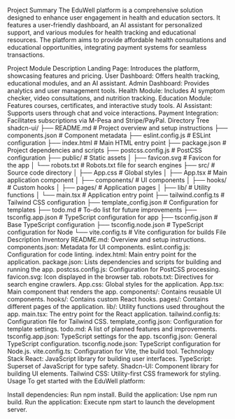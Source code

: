 Project Summary
The EduWell platform is a comprehensive solution designed to enhance user engagement in health and education sectors. It features a user-friendly dashboard, an AI assistant for personalized support, and various modules for health tracking and educational resources. The platform aims to provide affordable health consultations and educational opportunities, integrating payment systems for seamless transactions.

Project Module Description
Landing Page: Introduces the platform, showcasing features and pricing.
User Dashboard: Offers health tracking, educational modules, and an AI assistant.
Admin Dashboard: Provides analytics and user management tools.
Health Module: Includes AI symptom checker, video consultations, and nutrition tracking.
Education Module: Features courses, certificates, and interactive study tools.
AI Assistant: Supports users through chat and voice interactions.
Payment Integration: Facilitates subscriptions via M-Pesa and Stripe/PayPal.
Directory Tree
shadcn-ui/
├── README.md                  # Project overview and setup instructions
├── components.json            # Component metadata
├── eslint.config.js           # ESLint configuration
├── index.html                 # Main HTML entry point
├── package.json               # Project dependencies and scripts
├── postcss.config.js          # PostCSS configuration
├── public/                    # Static assets
│   ├── favicon.svg            # Favicon for the app
│   └── robots.txt             # Robots.txt file for search engines
├── src/                       # Source code directory
│   ├── App.css                # Global styles
│   ├── App.tsx                # Main application component
│   ├── components/            # UI components
│   ├── hooks/                 # Custom hooks
│   ├── pages/                 # Application pages
│   ├── lib/                   # Utility functions
│   └── main.tsx               # Application entry point
├── tailwind.config.ts         # Tailwind CSS configuration
├── template_config.json       # Configuration for templates
├── todo.md                   # To-do list for future improvements
├── tsconfig.app.json          # TypeScript configuration for app
├── tsconfig.json              # Base TypeScript configuration
├── tsconfig.node.json         # TypeScript configuration for Node
└── vite.config.ts             # Vite configuration for builds
File Description Inventory
README.md: Overview and setup instructions.
components.json: Metadata for UI components.
eslint.config.js: Configuration for code linting.
index.html: Main entry point for the application.
package.json: Lists dependencies and scripts for building and running the app.
postcss.config.js: Configuration for PostCSS processing.
favicon.svg: Icon displayed in the browser tab.
robots.txt: Directives for search engine crawlers.
App.css: Global styles for the application.
App.tsx: Main component that renders the app.
components/: Contains reusable UI components.
hooks/: Contains custom React hooks.
pages/: Contains different pages of the application.
lib/: Utility functions used throughout the app.
main.tsx: The entry point for the React application.
tailwind.config.ts: Configuration file for Tailwind CSS.
template_config.json: Configuration for template settings.
todo.md: A list of planned features and improvements.
tsconfig.app.json: TypeScript settings for the app.
tsconfig.json: General TypeScript configuration.
tsconfig.node.json: TypeScript configuration for Node.js.
vite.config.ts: Configuration for Vite, the build tool.
Technology Stack
React: JavaScript library for building user interfaces.
TypeScript: Superset of JavaScript for type safety.
Shadcn-UI: Component library for building UI elements.
Tailwind CSS: Utility-first CSS framework for styling.
Usage
To get started with the EduWell platform:

Install dependencies: Run npm install.
Build the application: Use npm run build.
Run the application: Execute npm start to launch the development server.